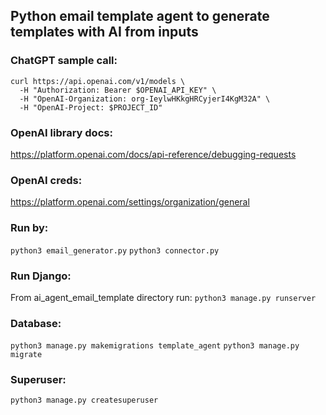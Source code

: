 ## Python email template agent to generate templates with AI from inputs

### ChatGPT sample call:
```
curl https://api.openai.com/v1/models \
  -H "Authorization: Bearer $OPENAI_API_KEY" \
  -H "OpenAI-Organization: org-IeylwHKkgHRCyjerI4KgM32A" \
  -H "OpenAI-Project: $PROJECT_ID"
```

### OpenAI library docs:
https://platform.openai.com/docs/api-reference/debugging-requests

### OpenAI creds:
https://platform.openai.com/settings/organization/general

### Run by:
```python3 email_generator.py```
```python3 connector.py```

### Run Django:
From ai_agent_email_template directory run: ```python3 manage.py runserver```

### Database:
```python3 manage.py makemigrations template_agent```
```python3 manage.py migrate```

### Superuser:
```python3 manage.py createsuperuser```